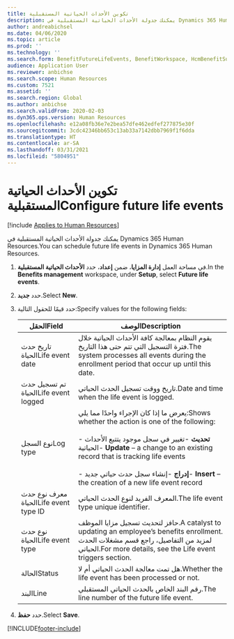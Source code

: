```yaml
---
title: تكوين الأحداث الحياتية المستقبلية
description: يمكنك جدولة الأحداث الحياتية المستقبلية في Dynamics 365 Human Resources.
author: andreabichsel
ms.date: 04/06/2020
ms.topic: article
ms.prod: ''
ms.technology: ''
ms.search.form: BenefitFutureLifeEvents, BenefitWorkspace, HcmBenefitSummaryPart
audience: Application User
ms.reviewer: anbichse
ms.search.scope: Human Resources
ms.custom: 7521
ms.assetid: ''
ms.search.region: Global
ms.author: anbichse
ms.search.validFrom: 2020-02-03
ms.dyn365.ops.version: Human Resources
ms.openlocfilehash: e12a08fb36e7e2bea57dfe462edfef277875e30f
ms.sourcegitcommit: 3cdc42346bb653c13ab33a7142dbb7969f1f6dda
ms.translationtype: HT
ms.contentlocale: ar-SA
ms.lasthandoff: 03/31/2021
ms.locfileid: "5804951"
---
```

# <a name="configure-future-life-events"></a><span data-ttu-id="f477d-103">تكوين الأحداث الحياتية المستقبلية</span><span class="sxs-lookup"><span data-stu-id="f477d-103">Configure future life events</span></span>

[!include [Applies to Human Resources](../includes/applies-to-hr.md)]

<span data-ttu-id="f477d-104">يمكنك جدولة الأحداث الحياتية المستقبلية في Dynamics 365 Human Resources.</span><span class="sxs-lookup"><span data-stu-id="f477d-104">You can schedule future life events in Dynamics 365 Human Resources.</span></span>

1. <span data-ttu-id="f477d-105">في مساحة العمل **إدارة المزايا**، ضمن **إعداد**، حدد **الأحداث الحياتية المستقبلية**.</span><span class="sxs-lookup"><span data-stu-id="f477d-105">In the **Benefits management** workspace, under **Setup**, select **Future life events**.</span></span>

2. <span data-ttu-id="f477d-106">حدد **جديد**.</span><span class="sxs-lookup"><span data-stu-id="f477d-106">Select **New**.</span></span>

3. <span data-ttu-id="f477d-107">حدد قيمًا للحقول التالية:</span><span class="sxs-lookup"><span data-stu-id="f477d-107">Specify values for the following fields:</span></span>

   | <span data-ttu-id="f477d-108">الحقل</span><span class="sxs-lookup"><span data-stu-id="f477d-108">Field</span></span> | <span data-ttu-id="f477d-109">‏‏الوصف</span><span class="sxs-lookup"><span data-stu-id="f477d-109">Description</span></span> |
   | --- | --- |
   | <span data-ttu-id="f477d-110">تاريخ حدث الحياة</span><span class="sxs-lookup"><span data-stu-id="f477d-110">Life event date</span></span> | <span data-ttu-id="f477d-111">يقوم النظام بمعالجة كافة الأحداث الحياتية خلال فترة التسجيل التي تتم حتى هذا التاريخ.</span><span class="sxs-lookup"><span data-stu-id="f477d-111">The system processes all events during the enrollment period that occur up until this date.</span></span> |
   | <span data-ttu-id="f477d-112">تم تسجيل حدث الحياة</span><span class="sxs-lookup"><span data-stu-id="f477d-112">Life event logged</span></span> | <span data-ttu-id="f477d-113">تاريخ ووقت تسجيل الحدث الحياتي.</span><span class="sxs-lookup"><span data-stu-id="f477d-113">Date and time when the life event is logged.</span></span> |
   | <span data-ttu-id="f477d-114">نوع السجل</span><span class="sxs-lookup"><span data-stu-id="f477d-114">Log type</span></span> | <span data-ttu-id="f477d-115">يعرض ما إذا كان الإجراء واحدًا مما يلي:</span><span class="sxs-lookup"><span data-stu-id="f477d-115">Shows whether the action is one of the following:</span></span></br></br><span data-ttu-id="f477d-116">- **تحديث** -تغيير في سجل موجود يتتبع الأحداث الحياتية</span><span class="sxs-lookup"><span data-stu-id="f477d-116">- **Update** – a change to an existing record that is tracking life events</span></span></br></br><span data-ttu-id="f477d-117">- **إدراج** -إنشاء سجل حدث حياتي جديد</span><span class="sxs-lookup"><span data-stu-id="f477d-117">- **Insert** – the creation of a new life event record</span></span> |
   | <span data-ttu-id="f477d-118">معرف نوع حدث الحياة</span><span class="sxs-lookup"><span data-stu-id="f477d-118">Life event type ID</span></span> | <span data-ttu-id="f477d-119">المعرف الفريد لنوع الحدث الحياتي.</span><span class="sxs-lookup"><span data-stu-id="f477d-119">The life event type unique identifier.</span></span> |
   | <span data-ttu-id="f477d-120">نوع حدث الحياة</span><span class="sxs-lookup"><span data-stu-id="f477d-120">Life event type</span></span> | <span data-ttu-id="f477d-121">حافز لتحديث تسجيل مزايا الموظف.</span><span class="sxs-lookup"><span data-stu-id="f477d-121">A catalyst to updating an employee’s benefits enrollment.</span></span> <span data-ttu-id="f477d-122">لمزيد من التفاصيل، راجع قسم مشغلات الحدث الحياتي.</span><span class="sxs-lookup"><span data-stu-id="f477d-122">For more details, see the Life event triggers section.</span></span> |
   | <span data-ttu-id="f477d-123">الحالة</span><span class="sxs-lookup"><span data-stu-id="f477d-123">Status</span></span> | <span data-ttu-id="f477d-124">هل تمت معالجة الحدث الحياتي أم لا.</span><span class="sxs-lookup"><span data-stu-id="f477d-124">Whether the life event has been processed or not.</span></span> |
   | <span data-ttu-id="f477d-125">البند</span><span class="sxs-lookup"><span data-stu-id="f477d-125">Line</span></span> | <span data-ttu-id="f477d-126">رقم البند الخاص بالحدث الحياتي المستقبلي.</span><span class="sxs-lookup"><span data-stu-id="f477d-126">The line number of the future life event.</span></span> |

4. <span data-ttu-id="f477d-127">حدد **حفظ**.</span><span class="sxs-lookup"><span data-stu-id="f477d-127">Select **Save**.</span></span> 


[!INCLUDE[footer-include](../includes/footer-banner.md)]
